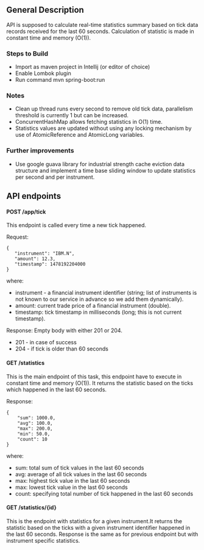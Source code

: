 ## General Description

API is supposed to calculate real-time statistics summary based on tick data records received for the last 60 seconds. Calculation of statistic is made in constant time and memory (O(1)).

### Steps to Build
- Import as maven project in Intellij (or editor of choice)
- Enable Lombok plugin
- Run command mvn spring-boot:run 

### Notes

- Clean up thread runs every second to remove old tick data, parallelism threshold is currently 1 but can be increased.
- ConcurrentHashMap allows fetching statistics in O(1) time. 
- Statistics values are updated without using any locking mechanism by use of AtomicReference and AtomicLong variables.

### Further improvements

- Use google guava library for industrial strength cache eviction data structure and implement a time base sliding window
 to update statistics per second and per instrument.


## API endpoints

#### POST /app/tick

This endpoint is called every time a new tick happened.

Request:

    {
       "instrument": "IBM.N",
       "amount": 12.3,
       "timestamp": 1478192204000
    }
where:
 - instrument - a financial instrument identifier (string; list of instruments is not known to our service in
advance so we add them dynamically).
 - amount: current trade price of a financial instrument (double). 
 - timestamp: tick timestamp in milliseconds (long; this is not current timestamp).

Response: Empty body with either 201 or 204.
 - 201 - in case of success
 - 204 - if tick is older than 60 seconds
 
#### GET /statistics

This is the main endpoint of this task, this endpoint have to execute in constant time and
memory (O(1)). It returns the statistic based on the ticks which happened in the last 60
seconds.

Response:

    {
    	"sum": 1000.0,
    	"avg": 100.0,
    	"max": 200.0,
    	"min": 50.0,
    	"count": 10
    }

where:
 - sum: total sum of tick values in the last 60 seconds
 - avg: average of all tick values in the last 60 seconds
 - max: highest tick value in the last 60 seconds
 - max: lowest tick value in the last 60 seconds
 - count: specifying total number of tick happened in the last 60 seconds


#### GET /statistics/{id}

This is the endpoint with statistics for a given instrument.It returns the statistic based on the ticks with a given instrument identifier happened in the last 60 seconds. Response is the same as for previous endpoint but with instrument specific statistics.
